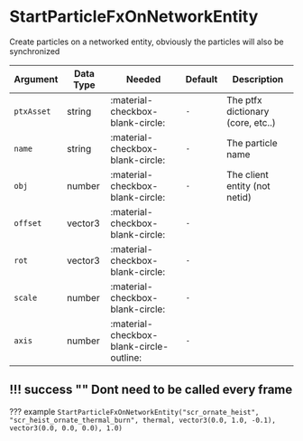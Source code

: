 # StartParticleFxOnNetworkEntity
Create particles on a networked entity, obviously the particles will also be synchronized

| Argument              | Data Type                            | Needed                    | Default         | Description
| ----------------------| ------------------------------------ | ------------------------- |-----------------|-------------
| `ptxAsset`                | string | :material-checkbox-blank-circle: | `-` | The ptfx dictionary (core, etc..)
| `name`                | string | :material-checkbox-blank-circle: | `-` | The particle name
| `obj`                | number | :material-checkbox-blank-circle: | `-` | The client entity (not netid)
| `offset`                | vector3 | :material-checkbox-blank-circle: | `-` | 
| `rot`                | vector3 | :material-checkbox-blank-circle: | `-` | 
| `scale`                | number | :material-checkbox-blank-circle: | `-` | 
| `axis`                | number | :material-checkbox-blank-circle-outline: | `-` | 


!!! success ""
    Dont need to be called every frame
---
??? example
    ```
    StartParticleFxOnNetworkEntity("scr_ornate_heist", "scr_heist_ornate_thermal_burn", thermal, vector3(0.0, 1.0, -0.1), vector3(0.0, 0.0, 0.0), 1.0)
    ```